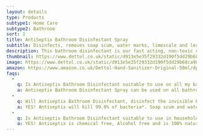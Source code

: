 ```yaml
---
layout: details
type: Products
subtype1: Home Care
subtype2: Bathroom
sort: 1
title: AntiSeptix Bathroom Disinfectant Spray
subtitle: Disinfects, removes soap scum, water marks, limescale and leaves your bathroom smelling fresh.
description: This bathroom disinfectant is our fast acting, non-toxic chemical free formula kills 99.9% of bacteria* including E.coli, Streptococcus, Campylobacter and leaves no chemical residue.  with odour eliminating properties it will leave your bathroom smelling clean.
thumbnail: https://www.dettol.co.uk/static/d913e5e35f29332d190f5dd29b68ca90/ded3b/hn9unfzfe1zkj3rb7dxy.webp
image: https://www.dettol.co.uk/static/d913e5e35f29332d190f5dd29b68ca90/ded3b/hn9unfzfe1zkj3rb7dxy.webp
amazon: https://www.amazon.co.uk/Dettol-Hand-Sanitizer-Original-50ml/dp/B08HYQW9GP/ref=sr_1_4?keywords=dettol+instant+hand+sanitizer&qid=1661961971&refinements=p_76%3A419158031&rnid=419157031&rps=1&sprefix=dettol+instant+%2Caps%2C80&sr=8-4
faqs:
  -
    q: Is Antiseptix Bathroom Disinfectant suitable to use on all my bathroom surfaces?
    a: Antiseptix Bathroom Disinfectant Spray can be used on all bathroom surfaces except for marble, brass, copper, unfinished wood, carpet, fabric and unwaxed vinyl.
  -
    q: Will Antiseptix Bathroom Disinfectant, disinfect the invisible bacteria in my bathroom?
    a: YES! Antiseptix will kill 99.9% of bacteria*. Soap scum and watermarks are also removed.
  -
    q: Is Antiseptix Bathroom Disinfectant suitable to use in households with children and pets?
    a: YES! Antiseptix is chemical free, Alcohol free and is 100% natural as well and being non- toxic. Please ensure the product remains out of a child’s reach. 
---
```

